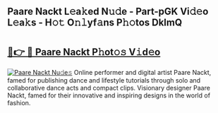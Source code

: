 ## Paare Nackt L𝚎a𝚔ed N𝚞𝚍e - Part-pGK Vi𝚍𝚎o L𝚎a𝚔s - H𝚘𝚝 O𝚗𝚕yf𝚊ns P𝚑𝚘tos DklmQ

# <h2><a href="http://kf2oaoz.oniu.top/?m=Paare+Nackt">🔗👉 🔴 Paare Nackt P𝚑ot𝚘𝚜 V𝚒d𝚎o</a></h2>

[![Paare Nackt Nu𝚍e𝚜](https://i.imgur.com/0qMVB7G.gif)](http://kf2oaoz.oniu.top/?m=Paare+Nackt)
Online performer and digital artist Paare Nackt, famed for publishing dance and lifestyle tutorials through solo and collaborative dance acts and compact clips. Visionary designer Paare Nackt, famed for their innovative and inspiring designs in the world of fashion.  

